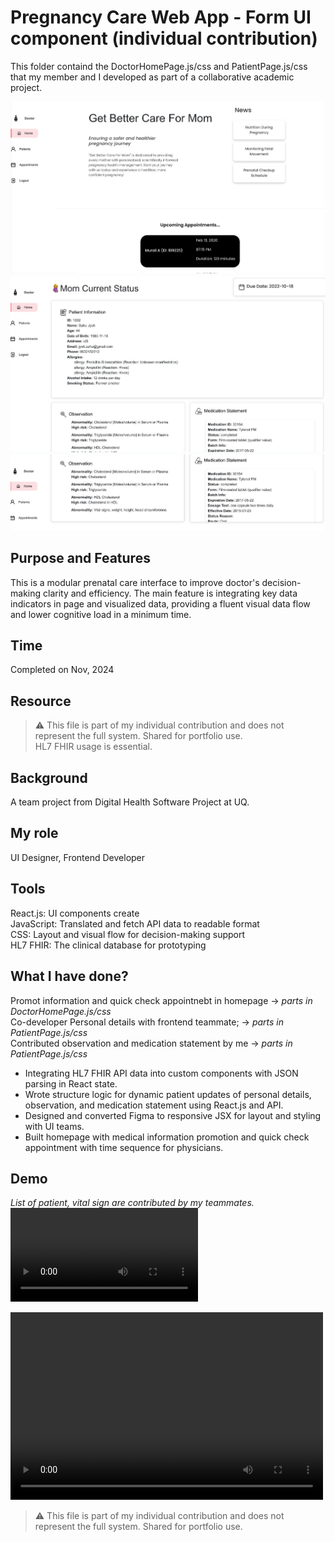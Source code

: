 # Pregnancy Care Web App - Form UI component (individual contribution)
This folder containd the DoctorHomePage.js/css and PatientPage.js/css that my member and I developed as part of a collaborative academic project.

![Doctor Homepage](/pregnancy-care-UI/img/doctor-homepage.jpg)
![Patient details in doctor page](/pregnancy-care-UI/img/doctor-patient%20details.jpg)
![Patient details in doctor page](/pregnancy-care-UI/img/doctor-patient%20details2.jpg)
## Purpose and Features
This is a modular prenatal care interface to improve doctor's decision-making clarity and efficiency.
The main feature is integrating key data indicators in page and visualized data, providing a fluent visual data flow and lower cognitive load in a minimum time.
## Time
Completed on Nov, 2024
## Resource
> ⚠️ This file is part of my individual contribution and does not represent the full system. Shared for portfolio use.  
HL7 FHIR usage is essential.
## Background
A team project from Digital Health Software Project at UQ.
## My role
UI Designer, Frontend Developer
## Tools
React.js: UI components create  
JavaScript: Translated and fetch API data to readable format  
CSS: Layout and visual flow for decision-making support  
HL7 FHIR: The clinical database for prototyping
## What I have done?
Promot information and quick check appointnebt in homepage -> *parts in DoctorHomePage.js/css*  
Co-developer Personal details with frontend teammate; -> *parts in PatientPage.js/css*  
Contributed observation and medication statement by me -> *parts in PatientPage.js/css*
- Integrating HL7 FHIR API data into custom components with JSON parsing in React state.
- Wrote structure logic for dynamic patient updates of personal details, observation, and medication statement using React.js and API.
- Designed and converted Figma to responsive JSX for layout and styling with UI teams.
- Built homepage with medical information promotion and quick check appointment with time sequence for physicians.
## Demo
*List of patient, vital sign are contributed by my teammates.*
![demo](/pregnancy-care-UI/img/demo.mp4)

<video src="/pregnancy-care-UI/img/demo.mp4" controls="controls" width="500" height="300"></video>

> ⚠️ This file is part of my individual contribution and does not represent the full system. Shared for portfolio use.
